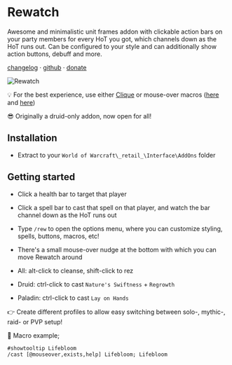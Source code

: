 # Rewatch

Awesome and minimalistic unit frames addon with clickable action bars on your party members for every HoT you got, which channels down as the HoT runs out. Can be configured to your style and can additionally show action buttons, debuff and more.

[changelog](https://www.curseforge.com/wow/addons/rewatch/pages/changelog) · [github](https://github.com/coenvdwel/rewatch) · [donate](https://www.paypal.com/donate/?hosted_button_id=AXK9MQKC3TLPE&item_name=Rewatch)

![Rewatch](https://raw.githubusercontent.com/coenvdwel/rewatch/feat/rewrite/docs/rewatch.gif)

💡 For the best experience, use either [Clique](https://www.curseforge.com/wow/addons/clique) or mouse-over macros ([here](https://www.dvorakgaming.com/warcraft/class-guides/macros/) and [here](https://wowpedia.fandom.com/wiki/Making_a_macro))

😎 Originally a druid-only addon, now open for all!

## Installation

* Extract to your `World of Warcraft\_retail_\Interface\AddOns` folder

## Getting started

* Click a health bar to target that player
* Click a spell bar to cast that spell on that player, and watch the bar channel down as the HoT runs out
* Type `/rew` to open the options menu, where you can customize styling, spells, buttons, macros, etc!
* There's a small mouse-over nudge at the bottom with which you can move Rewatch around

* All: alt-click to cleanse, shift-click to rez
* Druid: ctrl-click to cast `Nature's Swiftness` + `Regrowth`
* Paladin: ctrl-click to cast `Lay on Hands`

👉 Create different profiles to allow easy switching between solo-, mythic-, raid- or PVP setup!

🚀 Macro example;

    #showtooltip Lifebloom
    /cast [@mouseover,exists,help] Lifebloom; Lifebloom
